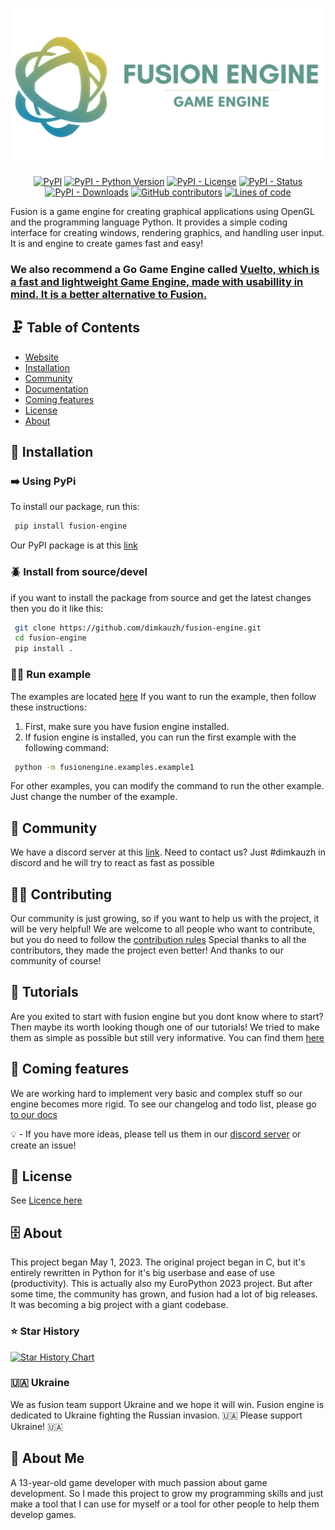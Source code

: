<p align="center">
  <img src="icon/fusion-banner2.png" alt="logo">
</p>

<p align="center">
<a href="https://pypi.org/project/fusion-engine"><img alt="PyPI" src="https://img.shields.io/pypi/v/fusion-engine?color=blue"></a>
<a href="https://pypi.org/project/fusion-engine"><img alt="PyPI - Python Version" src="https://img.shields.io/pypi/pyversions/fusion-engine?color=blue"></a>
<a href="https://pypi.org/project/fusion-engine"><img alt="PyPI - License" src="https://img.shields.io/pypi/l/fusion-engine?color=blue"></a>
<a href="https://pypi.org/project/fusion-engine"><img alt="PyPI - Status" src="https://img.shields.io/pypi/status/fusion-engine?color=blue"></a>
<a href="https://pypi.org/project/fusion-engine"><img alt="PyPI - Downloads" src="https://img.shields.io/pypi/dm/fusion-engine?color=blue"></a>
<a href="https://github.com/fusionengine-org/fusion/graphs/contributors"><img alt="GitHub contributors" src="https://img.shields.io/github/contributors/fusionengine-org/fusion?color=blue"></a>
<a href="https://github.com/fusionengine-org/fusion"><img alt="Lines of code" src="https://www.aschey.tech/tokei/github/fusionengine-org/fusion"></a>
</p>


Fusion is a game engine for creating graphical applications using OpenGL and the programming language Python. It provides a simple coding interface for creating windows,
rendering graphics, and handling user input. It is and engine to create games fast and easy!

### **We also recommend a Go Game Engine called [Vuelto, which is a fast and lightweight Game Engine, made with usabillity in mind. It is a better alternative to Fusion.](https://github.com/vuelto-org/vuelto)**

## 🗜️ Table of Contents
- [Website](https://fusion-engine.tech/)
- [Installation](#💾-installation)
- [Community](#👥-community)
- [Documentation](<https://docs.fusion-engine.tech/>)
- [Coming features](#📯-coming-features)
- [License](#🪪-license)
- [About](#🗄️-about)


## 💾 Installation

### ➡️ Using PyPi
To install our package, run this:

```bash
 pip install fusion-engine
```

Our PyPI package is at this [link](<https://pypi.org/project/fusion-engine/>)

### 🪲 Install from source/devel
if you want to install the package from source and get the latest changes then you do it like this:

```bash
 git clone https://github.com/dimkauzh/fusion-engine.git
 cd fusion-engine
 pip install .
```

### 🏃‍♂️ Run example
The examples are located [here](https://github.com/fusionengine-org/fusion/tree/main/src/fusionengine/examples)
If you want to run the example, then follow these instructions:

1. First, make sure you have fusion engine installed.
2. If fusion engine is installed, you can run the first example with the following command:
```bash
 python -m fusionengine.examples.example1
```
For other examples, you can modify the command to run the other example. Just change the number of the example.

## 👥 Community
We have a discord server at this [link](<https://discord.gg/Smg3CK4ZMc>).
Need to contact us? Just #dimkauzh in discord and he will try to react as fast as possible

## 💁‍♂️ Contributing
Our community is just growing, so if you want to help us with the project,
it will be very helpful! We are welcome to all people who want to contribute, but you do need to follow the [contribution rules](CONTRIBUTING.md)
Special thanks to all the contributors, they made the project even better!
And thanks to our community of course!

## 🥎 Tutorials
Are you exited to start with fusion engine but you dont know where to start? Then maybe its worth looking though one of our tutorials! We tried to make them as simple as possible but still very informative. You can find them [here](<https://docs.fusion-engine.tech/>)


## 📯 Coming features
We are working hard to implement very basic and complex stuff so our engine becomes more rigid. To see our changelog and todo list, please go [to our docs](<https://docs.fusion-engine.tech/>)

💡 - If you have more ideas, please tell us them in our [discord server](<https://discord.gg/Smg3CK4ZMc>) or create an issue!

## 🪪 License
See [Licence here](LICENCE.md)

## 🗄️ About
This project began May 1, 2023. The original project began in C, but it's entirely rewritten in Python for it's big userbase and ease of use (productivity). This is actually also my EuroPython 2023 project. But after some time, the community has grown, and fusion had a lot of big releases. It was becoming a big project with a giant codebase.

### ⭐ Star History
<a href="https://api.star-history.com/svg?repos=fusionengine-org/fusion&Timeline">
  <picture>
    <source media="(prefers-color-scheme: dark)" srcset="https://api.star-history.com/svg?repos=fusionengine-org/fusion&type=Timeline&theme=dark" />
    <source media="(prefers-color-scheme: light)" srcset="https://api.star-history.com/svg?repos=fusionengine-org/fusion&type=Timeline" />
    <img alt="Star History Chart" src="https://api.star-history.com/svg?repos=fusionengine-org/fusion&type=Timeline" />
  </picture>
</a>

### 🇺🇦 Ukraine
We as fusion team support Ukraine and we hope it will win. Fusion engine is dedicated to Ukraine fighting the Russian invasion.
🇺🇦 Please support Ukraine! 🇺🇦

## 🚀 About Me
A 13-year-old game developer with much passion about game development. So I made this project to grow my programming skills and just make a tool that I can use for myself or a tool for other people to help them develop games.

